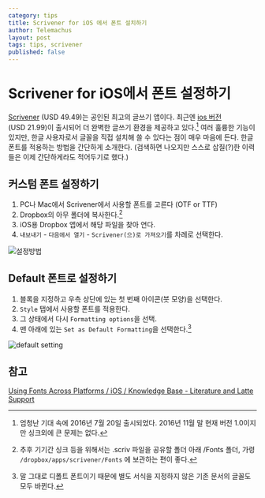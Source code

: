```yaml
--- 
category: tips
title: Scrivener for iOS 에서 폰트 설치하기
author: Telemachus
layout: post
tags: tips, scrivener
published: false
--- 
```


# Scrivener for iOS에서 폰트 설정하기

[Scrivener](https://itunes.apple.com/kr/app/scrivener/id418889511?mt=12&uo=4&at=10lus3) (USD 49.49)는 공인된 최고의 글쓰기 앱이다. 최근엔 [ios 버전](https://itunes.apple.com/kr/app/scrivener/id972387337?mt=8&uo=4&at=10lus3) (USD 21.99)이 출시되어 더 완벽한 글쓰기 환경을 제공하고 있다.[^1]  여러 훌륭한 기능이 있지만, 한글 사용자로서 글꼴을 직접 설치해 쓸 수 있다는 점이 매우 마음에 든다. 한글 폰트를 적용하는 방법을 간단하게 소개한다. (검색하면 나오지만 스스로 삽질(?)한 이력들은 이제 간단하게라도 적어두기로 했다.)

## 커스텀 폰트 설정하기
1. PC나 Mac에서 Scrivener에서 사용할 폰트를 고른다 (OTF or TTF)
2. Dropbox의 아무 폴더에 복사한다.[^2]
3. iOS용 Dropbox 앱에서 해당 파일을 찾아 연다.
4.  `내보내기` - `다음에서 열기` - `Scrivener(으)로 가져오기`를 차례로 선택한다.

![설정방법](http://telemachus.d.pr/Xcfv+)

## Default 폰트로 설정하기
1. 블록을 지정하고 우측 상단에 있는 첫 번째 아이콘(붓 모양)을 선택한다.
2. `Style` 탭에서 사용할 폰트를 적용한다.
3. 그 상태에서 다시 `Formatting options`을 선택.
4. 맨 아래에 있는 `Set as Default Formatting`을 선택한다.[^3]

![default setting](http://telemachus.d.pr/xamk+)

## 참고
[Using Fonts Across Platforms / iOS / Knowledge Base - Literature and Latte Support](https://scrivener.tenderapp.com/help/kb/ios/using-fonts-across-platforms)

[^1]: 엄청난 기대 속에 2016년 7월 20일 출시되었다. 2016년 11월 말 현재 버전 1.0이지만 싱크외에 큰 문제는 없다.

[^2]: 추후 기기간 싱크 등을 위해서는 .scriv 파일을 공유할 폴더 아래 /Fonts 폴더, 가령 `/dropbox/apps/scrivener/Fonts` 에 보관하는 편이 좋다.

[^3]: 말 그대로 디폴트 폰트이기 때문에 별도 서식을 지정하지 않은 기존 문서의 글꼴도 모두 바뀐다.

